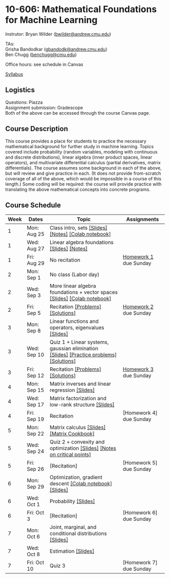 # 10-606: Mathematical Foundations for Machine Learning

Instrutor: Bryan Wilder (bwilder@andrew.cmu.edu)

TAs: \
Grisha Bandodkar (gbandodk@andrew.cmu.edu)\
Ben Chugg (benchugg@cmu.edu)


Office hours: see schedule in Canvas

[Syllabus](files/syllabus_10606_f2025.pdf)

## Logistics

Questions: Piazza\
Assignment submission: Gradescope\
Both of the above can be accessed through the course Canvas page.

## Course Description
This course provides a place for students to practice the necessary mathematical background for further study in machine learning. Topics covered include probability (random variables, modeling with continuous and discrete distributions), linear algebra (inner product spaces, linear operators), and multivariate differential calculus (partial derivatives, matrix differentials). The course assumes some background in each of the above, but will review and give practice in each. (It does not provide from-scratch coverage of all of the above, which would be impossible in a course of this length.) Some coding will be required: the course will provide practice with translating the above mathematical concepts into concrete programs.

## Course Schedule
| Week | Dates       | Topic                                                                                           | Assignments           |
| ---- | ----------- | ----------------------------------------------------------------------------------------------- | --------------------- |
| 1    | Mon: Aug 25 | Class intro, sets [[Slides]](files/lecture_1.pptx)  [[Notes]](files/lecture_1_sets_notes.pdf) [[Colab notebook]](https://colab.research.google.com/drive/1h7FW-hC8QS3maw_zXN-3DuGEOHlalYr9?usp=sharing)                                                                                |                       |
| 1    | Wed: Aug 27 | Linear algebra foundations [[Slides]](files/lecture_2.pptx) [[Notes]](files/lecture_2_linalg_notes.pdf)                                                                       |                       |
| 1    | Fri: Aug 29 | No recitation                                                                                   | [Homework 1](/files/F25_10606_10607_hw1.pdf) due Sunday |
| 2    | Mon: Sep 1  | No class (Labor day)                                                                            |                       |
| 2    | Wed: Sep 3  | More linear algebra foundations + vector spaces [[Slides]](files/lecture_3.pptx) [[Colab notebook]](https://colab.research.google.com/drive/1Oj8XMUWF5ApnHPU9kObXxmyMsakz6Gmd?usp=sharing)                                                         |                       |
| 2    | Fri: Sep 5  | Recitation [[Problems]](/files/recitation1.pdf) [[Solutions]](/files/recitation1_solns.pdf)                                         | [Homework 2](/files/F25_10606_10607_hw2.pdf) due Sunday |
| 3    | Mon: Sep 8  | Linear functions and operators, eigenvalues [[Slides]](files/lecture_4.pptx)                                                                  |                       |
| 3    | Wed: Sep 10 | Quiz 1 + Linear systems, gaussian elimination [[Slides]](files/lecture_5.pptx) [[Practice problems]](files/F25_10606_Quiz_1_Practice_Problems.pdf) [[Solutions]](files/F25_10606_Quiz_Practice_Problems_Solutions.pdf)                                                      |                       |
| 3    | Fri: Sep 12 | Recitation [[Problems]](/files/recitation2.pdf) [[Solutions]](/files/recitation2_solns.pdf)                                                                                     | [Homework 3](/files/hw3.pdf) due Sunday |
| 4    | Mon: Sep 15 | Matrix inverses and linear regression [[Slides]](files/lecture_6.pptx)                                               |                       |
| 4    | Wed: Sep 17 | Matrix factorization and low-rank structure [[Slides]](files/lecture_7.pptx)    |                       |
| 4    | Fri: Sep 19 | Recitation                                                                                      | [Homework 4] due Sunday |
| 5    | Mon: Sep 22 | Matrix calculus [[Slides]](files/lecture_8.pptx) [[Matrix Cookbook]](https://www.math.uwaterloo.ca/~hwolkowi/matrixcookbook.pdf)                                                              |                       |
| 5    | Wed: Sep 24 | Quiz 2 + convexity and optimization [[Slides]](files/lecture_9.pptx) [[Notes on critical points]](files/lecture_9_notes.pdf)                                                             |                       |
| 5    | Fri: Sep 26 | [Recitation]                                                                                     | [Homework 5] due Sunday |
| 6    | Mon: Sep 29 | Optimization, gradient descent [[Colab notebook]](https://colab.research.google.com/drive/1Rn5TbWOO-Oc9PLwE_MigG6M_dQPTWQUu?usp=sharing) [[Slides]](files/lecture_10.pptx)                                                                                     |                       |
| 6    | Wed: Oct 1  | Probability [[Slides]](files/lecture_11.pptx)                                                  |                       |
| 6    | Fri: Oct 3  | [Recitation]                                                                                     | [Homework 6] due Sunday |
| 7    | Mon: Oct 6  | Joint, marginal, and conditional distributions [[Slides]](files/lecture_12.pptx)                                               |                       |
| 7    | Wed: Oct 8  | Estimation [[Slides]](files/lecture_13.pptx)                                                     |                       |
| 7    | Fri: Oct 10 | Quiz 3                                                                                          | [Homework 7] due Sunday |
